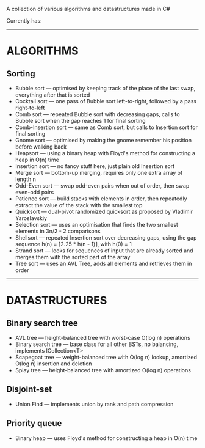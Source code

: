 A collection of various algorithms and datastructures made in C#

Currently has:

---

# ALGORITHMS

## Sorting
- Bubble sort — optimised by keeping track of the place of the last swap, everything after that is sorted
- Cocktail sort — one pass of Bubble sort left-to-right, followed by a pass right-to-left
- Comb sort — repeated Bubble sort with decreasing gaps, calls to Bubble sort when the gap reaches 1 for final sorting
- Comb-Insertion sort — same as Comb sort, but calls to Insertion sort for final sorting
- Gnome sort — optimised by making the gnome remember his position before walking back
- Heapsort — using a binary heap with Floyd's method for constructing a heap in O(n) time
- Insertion sort — no fancy stuff here, just plain old Insertion sort
- Merge sort — bottom-up merging, requires only one extra array of length n
- Odd-Even sort — swap odd-even pairs when out of order, then swap even-odd pairs
- Patience sort — build stacks with elements in order, then repeatedly extract the value of the stack with the smallest top
- Quicksort — dual-pivot randomized quicksort as proposed by Vladimir Yaroslavskiy
- Selection sort — uses an optimisation that finds the two smallest elements in 3n/2 - 2 comparisons
- Shellsort — repeated Insertion sort over decreasing gaps, using the gap sequence h(n) = ⌈2.25 * h(n - 1)⌉, with h(0) = 1
- Strand sort — looks for sequences of input that are already sorted and merges them with the sorted part of the array
- Tree sort — uses an AVL Tree, adds all elements and retrieves them in order

---

# DATASTRUCTURES

## Binary search tree
- AVL tree — height-balanced tree with worst-case O(log n) operations
- Binary search tree — base class for all other BSTs, no balancing, implements ICollection&lt;T>
- Scapegoat tree — weight-balanced tree with O(log n) lookup, amortized O(log n) insertion and deletion
- Splay tree — height-balanced tree with amortized O(log n) operations

## Disjoint-set
- Union Find — implements union by rank and path compression

## Priority queue
- Binary heap — uses Floyd's method for constructing a heap in O(n) time